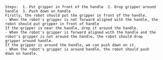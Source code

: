 
    Steps:  1. Put gripper in front of the handle  2. Drop gripper around handle  3. Push down on handle
    Firstly, the robot should put the gripper in front of the handle.
    - When the robot's gripper is not forward aligned with the handle, the robot should put gripper in front of handle
    If the gripper is near the handle, drop it around the handle.
    - When the robot's gripper is forward aligned with the handle and the robot's gripper is not around the handle, the robot should drop gripper around handle.
    If the gripper is around the handle, we can push down on it.
    - When the robot's gripper is around handle, the robot should push down on handle.